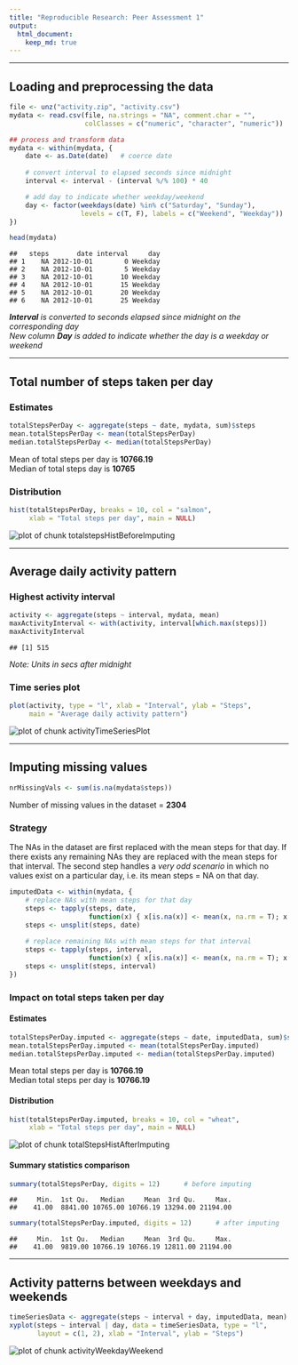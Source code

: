 ```yaml
---
title: "Reproducible Research: Peer Assessment 1"
output: 
  html_document:
    keep_md: true
---
```




***


## Loading and preprocessing the data  



```r
file <- unz("activity.zip", "activity.csv")
mydata <- read.csv(file, na.strings = "NA", comment.char = "",
                   colClasses = c("numeric", "character", "numeric"))

## process and transform data
mydata <- within(mydata, {
    date <- as.Date(date)   # coerce date
    
    # convert interval to elapsed seconds since midnight
    interval <- interval - (interval %/% 100) * 40

    # add day to indicate whether weekday/weekend
    day <- factor(weekdays(date) %in% c("Saturday", "Sunday"), 
                  levels = c(T, F), labels = c("Weekend", "Weekday"))
})

head(mydata)
```

```
##   steps       date interval     day
## 1    NA 2012-10-01        0 Weekday
## 2    NA 2012-10-01        5 Weekday
## 3    NA 2012-10-01       10 Weekday
## 4    NA 2012-10-01       15 Weekday
## 5    NA 2012-10-01       20 Weekday
## 6    NA 2012-10-01       25 Weekday
```

*__Interval__ is converted to seconds elapsed since midnight 
on the corresponding day*  
*New column __Day__ is added to indicate whether the day 
is a weekday or weekend*


***


## Total number of steps taken per day  


### Estimates


```r
totalStepsPerDay <- aggregate(steps ~ date, mydata, sum)$steps
mean.totalStepsPerDay <- mean(totalStepsPerDay)
median.totalStepsPerDay <- median(totalStepsPerDay)
```

Mean of total steps per day is __10766.19__  
Median of total steps day is __10765__


### Distribution


```r
hist(totalStepsPerDay, breaks = 10, col = "salmon", 
     xlab = "Total steps per day", main = NULL)
```

![plot of chunk totalstepsHistBeforeImputing](figure/totalstepsHistBeforeImputing-1.png) 


***


## Average daily activity pattern


### Highest activity interval


```r
activity <- aggregate(steps ~ interval, mydata, mean)
maxActivityInterval <- with(activity, interval[which.max(steps)])
maxActivityInterval
```

```
## [1] 515
```

*Note: Units in secs after midnight*  
 

### Time series plot


```r
plot(activity, type = "l", xlab = "Interval", ylab = "Steps", 
     main = "Average daily activity pattern")
```

![plot of chunk activityTimeSeriesPlot](figure/activityTimeSeriesPlot-1.png) 


***


## Imputing missing values



```r
nrMissingVals <- sum(is.na(mydata$steps))
```

Number of missing values in the dataset = __2304__


### Strategy

The NAs in the dataset are first replaced with the mean steps for that day.
If there exists any remaining NAs they are replaced with the mean steps for
that interval. The second step handles a *very odd scenario* in which
no values exist on a particular day, i.e. its mean steps = NA on that day.


```r
imputedData <- within(mydata, {
    # replace NAs with mean steps for that day
    steps <- tapply(steps, date, 
                    function(x) { x[is.na(x)] <- mean(x, na.rm = T); x })
    steps <- unsplit(steps, date)
    
    # replace remaining NAs with mean steps for that interval
    steps <- tapply(steps, interval, 
                    function(x) { x[is.na(x)] <- mean(x, na.rm = T); x })
    steps <- unsplit(steps, interval)
})
```


### Impact on total steps taken per day


#### Estimates


```r
totalStepsPerDay.imputed <- aggregate(steps ~ date, imputedData, sum)$steps
mean.totalStepsPerDay.imputed <- mean(totalStepsPerDay.imputed)
median.totalStepsPerDay.imputed <- median(totalStepsPerDay.imputed)
```

Mean total steps per day is __10766.19__  
Median total steps per day is __10766.19__  


#### Distribution


```r
hist(totalStepsPerDay.imputed, breaks = 10, col = "wheat",
     xlab = "Total steps per day", main = NULL)
```

![plot of chunk totalStepsHistAfterImputing](figure/totalStepsHistAfterImputing-1.png) 


#### Summary statistics comparison


```r
summary(totalStepsPerDay, digits = 12)      # before imputing
```

```
##     Min.  1st Qu.   Median     Mean  3rd Qu.     Max. 
##    41.00  8841.00 10765.00 10766.19 13294.00 21194.00
```

```r
summary(totalStepsPerDay.imputed, digits = 12)      # after imputing
```

```
##     Min.  1st Qu.   Median     Mean  3rd Qu.     Max. 
##    41.00  9819.00 10766.19 10766.19 12811.00 21194.00
```


***


## Activity patterns between weekdays and weekends


```r
timeSeriesData <- aggregate(steps ~ interval + day, imputedData, mean)
xyplot(steps ~ interval | day, data = timeSeriesData, type = "l",
       layout = c(1, 2), xlab = "Interval", ylab = "Steps")
```

![plot of chunk activityWeekdayWeekend](figure/activityWeekdayWeekend-1.png) 
       
       
       
       

